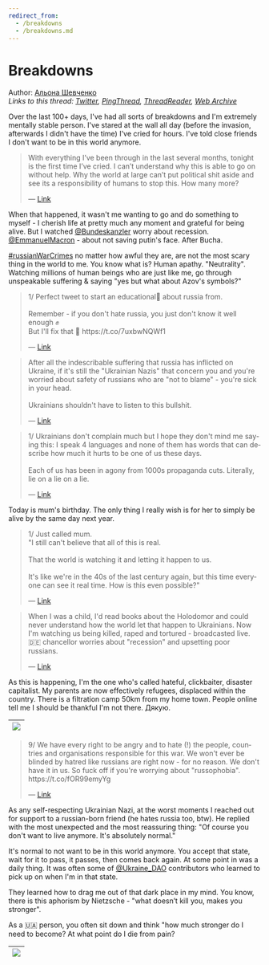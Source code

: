 ```yaml
---
redirect_from:
  - /breakdowns
  - /breakdowns.md
---
```

# Breakdowns

Author: [Альона Шевченко](https://twitter.com/cryptodrftng)  
*Links to this thread: [Twitter](https://twitter.com/cryptodrftng/status/1535523020072177669), [PingThread](https://pingthread.com/thread/1535523020072177669), [ThreadReader](https://threadreaderapp.com/thread/1535523020072177669.html), [Web Archive](https://web.archive.org/web/*/https://twitter.com/cryptodrftng/status/1535523020072177669)*

Over the last 100+ days, I've had all sorts of breakdowns and I'm extremely mentally stable person.
I've stared at the wall all day (before the invasion, afterwards I didn't have the time)
I've cried for hours.
I've told close friends I don't want to be in this world anymore.

<blockquote class="twitter-tweet">
    <p lang="en" dir="ltr">
    With everything I’ve been through in the last several months, tonight is the first time I’ve cried. I can’t understand why this is able to go on without help. Why the world at large can’t put political shit aside and see its a responsibility of humans to stop this. How many more?<br />
    </p>
    &mdash; <a href="https://twitter.com/jmvasquez1974/status/1535480805576871936">Link</a>
</blockquote>

When that happened, it wasn't me wanting to go and do something to myself - I cherish life at pretty much any moment and grateful for being alive. But I watched [@Bundeskanzler](https://twitter.com/Bundeskanzler) worry about recession. [@EmmanuelMacron](https://twitter.com/EmmanuelMacron) - about not saving putin's face. After Bucha.

[#russianWarCrimes](https://twitter.com/hashtag/russianWarCrimes) no matter how awful they are, are not the most scary thing in the world to me. You know what is? Human apathy. "Neutrality". Watching millions of human beings who are just like me, go through unspeakable suffering & saying "yes but what about Azov's symbols?"

<blockquote class="twitter-tweet">
    <p lang="en" dir="ltr">
    1/ Perfect tweet to start an educational🧵 about russia from. <br />
    <br />
    Remember - if you don&#39;t hate russia, you just don&#39;t know it well enough ✊ <br />
    But I&#39;ll fix that 💃 https://t.co/7uxbwNQWf1<br />
    </p>
    &mdash; <a href="https://twitter.com/cryptodrftng/status/1531480089963151366">Link</a>
</blockquote>

<blockquote class="twitter-tweet">
    <p lang="en" dir="ltr">
    After all the indescribable suffering that russia has inflicted on Ukraine, if it&#39;s still the &#34;Ukrainian Nazis&#34; that concern you and you&#39;re worried about safety of russians who are &#34;not to blame&#34; - you&#39;re sick in your head. <br />
    <br />
    Ukrainians shouldn&#39;t have to listen to this bullshit.<br />
    </p>
    &mdash; <a href="https://twitter.com/cryptodrftng/status/1520571720385581057">Link</a>
</blockquote>

<blockquote class="twitter-tweet">
    <p lang="en" dir="ltr">
    1/ Ukrainians don&#39;t complain much but I hope they don&#39;t mind me saying this: I speak 4 languages and none of them has words that can describe how much it hurts to be one of us these days. <br />
    <br />
    Each of us has been in agony from 1000s propaganda cuts. Literally, lie on a lie on a lie.<br />
    </p>
    &mdash; <a href="https://twitter.com/cryptodrftng/status/1528100230327160833">Link</a>
</blockquote>

Today is mum's birthday. The only thing I really wish is for her to simply be alive by the same day next year.

<blockquote class="twitter-tweet">
    <p lang="en" dir="ltr">
    1/ Just called mum. <br />
    &#34;I still can&#39;t believe that all of this is real. <br />
    <br />
    That the world is watching it and letting it happen to us. <br />
    <br />
    It&#39;s like we&#39;re in the 40s of the last century again, but this time everyone can see it real time. How is this even possible?&#34;<br />
    </p>
    &mdash; <a href="https://twitter.com/cryptodrftng/status/1529181234991190018">Link</a>
</blockquote>

<blockquote class="twitter-tweet">
    <p lang="en" dir="ltr">
    When I was a child, I&#39;d read books about the Holodomor and could never understand how the world let that happen to Ukrainians. Now I&#39;m watching us being killed, raped and tortured - broadcasted live. 🇩🇪 chancellor worries about &#34;recession&#34; and upsetting poor russians.<br />
    </p>
    &mdash; <a href="https://twitter.com/cryptodrftng/status/1510332865099227143">Link</a>
</blockquote>

As this is happening, I'm the one who's called hateful, clickbaiter, disaster capitalist. My parents are now effectively refugees, displaced within the country. There is a filtration camp 50km from my home town. People online tell me I should be thankful I'm not there. Дякую.

| [![](https://pbs.twimg.com/media/FU9I3NxWQAAJU_y.jpg)](https://pbs.twimg.com/media/FU9I3NxWQAAJU_y.jpg) |
| :-: |

<blockquote class="twitter-tweet">
    <p lang="en" dir="ltr">
    9/ We have every right to be angry and to hate (!) the people, countries and organisations responsible for this war. We won&#39;t ever be blinded by hatred like russians are right now - for no reason. We don&#39;t have it in us. So fuck off if you&#39;re worrying about &#34;russophobia&#34;. https://t.co/fOR99emyYg<br />
    </p>
    &mdash; <a href="https://twitter.com/cryptodrftng/status/1528108782177423361">Link</a>
</blockquote>

As any self-respecting Ukrainian Nazi, at the worst moments I reached out for support to a russian-born friend (he hates russia too, btw). He replied with the most unexpected and the most reassuring thing: "Of course you don't want to live anymore. It's absolutely normal."

It's normal to not want to be in this world anymore. You accept that state, wait for it to pass, it passes, then comes back again. At some point in was a daily thing. It was often some of [@Ukraine_DAO](https://twitter.com/Ukraine_DAO) contributors who learned to pick up on when I'm in that state.

They learned how to drag me out of that dark place in my mind. You know, there is this aphorism by Nietzsche - "what doesn’t kill you, makes you stronger".

As a 🇺🇦 person, you often sit down and think "how much stronger do I need to become? At what point do I die from pain?

| [![](https://pbs.twimg.com/media/FU9NoOLWIAANq-k.jpg)](https://pbs.twimg.com/media/FU9NoOLWIAANq-k.jpg) |
| :-: |
